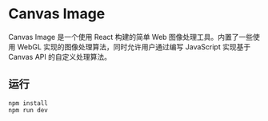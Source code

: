 # Canvas Image

Canvas Image 是一个使用 React 构建的简单 Web 图像处理工具。内置了一些使用 WebGL 实现的图像处理算法，同时允许用户通过编写 JavaScript 实现基于 Canvas
API 的自定义处理算法。

## 运行

```shell
npm install
npm run dev
```
